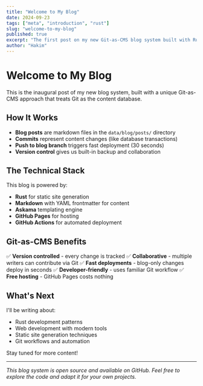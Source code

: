 ```yaml
---
title: "Welcome to My Blog"
date: 2024-09-23
tags: ["meta", "introduction", "rust"]
slug: "welcome-to-my-blog"
published: true
excerpt: "The first post on my new Git-as-CMS blog system built with Rust and static site generation."
author: "Hakim"
---
```


# Welcome to My Blog

This is the inaugural post of my new blog system, built with a unique Git-as-CMS approach that treats Git as the content database.

## How It Works

- **Blog posts** are markdown files in the `data/blog/posts/` directory
- **Commits** represent content changes (like database transactions)
- **Push to blog branch** triggers fast deployment (30 seconds)
- **Version control** gives us built-in backup and collaboration

## The Technical Stack

This blog is powered by:
- **Rust** for static site generation
- **Markdown** with YAML frontmatter for content
- **Askama** templating engine
- **GitHub Pages** for hosting
- **GitHub Actions** for automated deployment

## Git-as-CMS Benefits

✅ **Version controlled** - every change is tracked
✅ **Collaborative** - multiple writers can contribute via Git
✅ **Fast deployments** - blog-only changes deploy in seconds
✅ **Developer-friendly** - uses familiar Git workflow
✅ **Free hosting** - GitHub Pages costs nothing

## What's Next

I'll be writing about:
- Rust development patterns
- Web development with modern tools
- Static site generation techniques
- Git workflows and automation

Stay tuned for more content!

---

*This blog system is open source and available on GitHub. Feel free to explore the code and adapt it for your own projects.*
